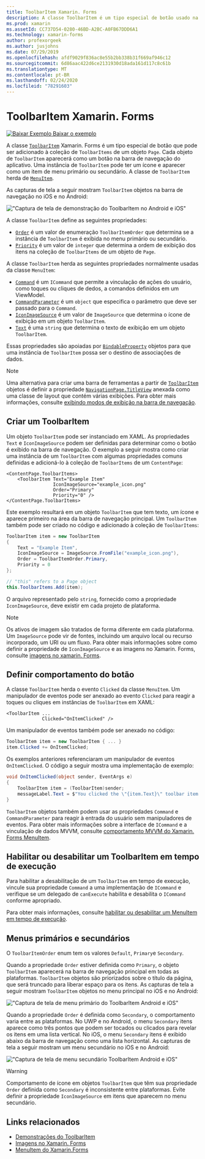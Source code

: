 ```yaml
---
title: ToolbarItem Xamarin. Forms
description: A classe ToolbarItem é um tipo especial de botão usado na barra de navegação de um aplicativo.
ms.prod: xamarin
ms.assetId: CC737D54-0280-46BD-A2BC-A0FB67DDD6A1
ms.technology: xamarin-forms
author: profexorgeek
ms.author: jusjohns
ms.date: 07/29/2019
ms.openlocfilehash: afdf9029f836ac8e55b2bb338b31f669af946c12
ms.sourcegitcommit: 6d86aac422d6ce2131930d18ada161d117c8c61b
ms.translationtype: MT
ms.contentlocale: pt-BR
ms.lasthandoff: 02/24/2020
ms.locfileid: "78291603"
---
```

# <a name="xamarinforms-toolbaritem"></a>ToolbarItem Xamarin. Forms

[![Baixar Exemplo](~/media/shared/download.png) Baixar o exemplo](https://docs.microsoft.com/samples/xamarin/xamarin-forms-samples/userinterface-toolbaritem/)

A classe [`ToolbarItem`](xref:Xamarin.Forms.ToolbarItem) Xamarin. Forms é um tipo especial de botão que pode ser adicionado à coleção de `ToolbarItems` de um objeto `Page`. Cada objeto de `ToolbarItem` aparecerá como um botão na barra de navegação do aplicativo. Uma instância de `ToolbarItem` pode ter um ícone e aparecer como um item de menu primário ou secundário. A classe de `ToolbarItem` herda de [`MenuItem`](xref:Xamarin.Forms.MenuItem).

As capturas de tela a seguir mostram `ToolbarItem` objetos na barra de navegação no iOS e no Android:

!["Captura de tela de demonstração do ToolbarItem no Android e iOS"](toolbaritem-images/toolbaritem-device-screenshot.png "Captura de tela de demonstração do ToolbarItem no Android e iOS")

A classe `ToolbarItem` define as seguintes propriedades:

* [`Order`](xref:Xamarin.Forms.ToolbarItem.Order) é um valor de enumeração `ToolbarItemOrder` que determina se a instância de `ToolbarItem` é exibida no menu primário ou secundário.
* [`Priority`](xref:Xamarin.Forms.ToolbarItem.Priority) é um valor de `integer` que determina a ordem de exibição dos itens na coleção de `ToolbarItems` de um objeto de `Page`.

A classe `ToolbarItem` herda as seguintes propriedades normalmente usadas da classe `MenuItem`:

* [`Command`](xref:Xamarin.Forms.MenuItem.Command) é um `ICommand` que permite a vinculação de ações do usuário, como toques ou cliques de dedos, a comandos definidos em um ViewModel.
* [`CommandParameter`](xref:Xamarin.Forms.MenuItem.CommandParameter) é um `object` que especifica o parâmetro que deve ser passado para o `Command`.
* [`IconImageSource`](xref:Xamarin.Forms.MenuItem.IconImageSource) é um valor de `ImageSource` que determina o ícone de exibição em um objeto `ToolbarItem`.
* [`Text`](xref:Xamarin.Forms.MenuItem.Text) é uma `string` que determina o texto de exibição em um objeto `ToolbarItem`.

Essas propriedades são apoiadas por [`BindableProperty`](xref:Xamarin.Forms.BindableProperty) objetos para que uma instância de `ToolbarItem` possa ser o destino de associações de dados.

> [!NOTE]
> Uma alternativa para criar uma barra de ferramentas a partir de [`ToolbarItem`](xref:Xamarin.Forms.ToolbarItem) objetos é definir a propriedade [`NavigationPage.TitleView`](xref:Xamarin.Forms.NavigationPage.TitleViewProperty) anexada como uma classe de layout que contém várias exibições. Para obter mais informações, consulte [exibindo modos de exibição na barra de navegação](~/xamarin-forms/app-fundamentals/navigation/hierarchical.md#displaying-views-in-the-navigation-bar).

## <a name="create-a-toolbaritem"></a>Criar um ToolbarItem

Um objeto `ToolbarItem` pode ser instanciado em XAML. As propriedades `Text` e `IconImageSource` podem ser definidas para determinar como o botão é exibido na barra de navegação. O exemplo a seguir mostra como criar uma instância de um `ToolbarItem` com algumas propriedades comuns definidas e adicioná-lo à coleção de `ToolbarItems` de um `ContentPage`:

```xaml
<ContentPage.ToolbarItems>
    <ToolbarItem Text="Example Item"
                 IconImageSource="example_icon.png"
                 Order="Primary"
                 Priority="0" />
</ContentPage.ToolbarItems>
```

Este exemplo resultará em um objeto `ToolbarItem` que tem texto, um ícone e aparece primeiro na área da barra de navegação principal. Um `ToolbarItem` também pode ser criado no código e adicionado à coleção de `ToolbarItems`:

```csharp
ToolbarItem item = new ToolbarItem
{
    Text = "Example Item",
    IconImageSource = ImageSource.FromFile("example_icon.png"),
    Order = ToolbarItemOrder.Primary,
    Priority = 0
};

// "this" refers to a Page object
this.ToolbarItems.Add(item);
```

O arquivo representado pelo `string`, fornecido como a propriedade `IconImageSource`, deve existir em cada projeto de plataforma.

> [!NOTE]
> Os ativos de imagem são tratados de forma diferente em cada plataforma. Um `ImageSource` pode vir de fontes, incluindo um arquivo local ou recurso incorporado, um URI ou um fluxo. Para obter mais informações sobre como definir a propriedade de `IconImageSource` e as imagens no Xamarin. Forms, consulte [imagens no xamarin. Forms](~/xamarin-forms/user-interface/images.md).

## <a name="define-button-behavior"></a>Definir comportamento do botão

A classe `ToolbarItem` herda o evento `Clicked` da classe `MenuItem`. Um manipulador de eventos pode ser anexado ao evento `Clicked` para reagir a toques ou cliques em instâncias de `ToolbarItem` em XAML:

```xaml
<ToolbarItem ...
             Clicked="OnItemClicked" />
```

Um manipulador de eventos também pode ser anexado no código:

```csharp
ToolbarItem item = new ToolbarItem { ... }
item.Clicked += OnItemClicked;
```

Os exemplos anteriores referenciaram um manipulador de eventos `OnItemClicked`. O código a seguir mostra uma implementação de exemplo:

```csharp
void OnItemClicked(object sender, EventArgs e)
{
    ToolbarItem item = (ToolbarItem)sender;
    messageLabel.Text = $"You clicked the \"{item.Text}\" toolbar item.";
}
```

`ToolbarItem` objetos também podem usar as propriedades `Command` e `CommandParameter` para reagir à entrada do usuário sem manipuladores de eventos. Para obter mais informações sobre a interface de `ICommand` e a vinculação de dados MVVM, consulte [comportamento MVVM do Xamarin. Forms MenuItem](~/xamarin-forms/user-interface/menuitem.md#define-menuitem-behavior-with-mvvm).

## <a name="enable-or-disable-a-toolbaritem-at-runtime"></a>Habilitar ou desabilitar um ToolbarItem em tempo de execução

Para habilitar a desabilitação de um `ToolbarItem` em tempo de execução, vincule sua propriedade `Command` a uma implementação de `ICommand` e verifique se um delegado de `canExecute` habilita e desabilita o `ICommand` conforme apropriado.

Para obter mais informações, consulte [habilitar ou desabilitar um MenuItem em tempo de execução](menuitem.md#enable-or-disable-a-menuitem-at-runtime).

## <a name="primary-and-secondary-menus"></a>Menus primários e secundários

O `ToolbarItemOrder` enum tem os valores `Default`, `Primary`e `Secondary`.

Quando a propriedade `Order` estiver definida como `Primary`, o objeto `ToolbarItem` aparecerá na barra de navegação principal em todas as plataformas. `ToolbarItem` objetos são priorizados sobre o título da página, que será truncado para liberar espaço para os itens. As capturas de tela a seguir mostram `ToolbarItem` objetos no menu principal no iOS e no Android:

!["Captura de tela de menu primário do ToolbarItem Android e iOS"](toolbaritem-images/toolbaritem-primary-menu.png "Captura de tela do menu principal do ToolbarItem no Android e iOS")

Quando a propriedade `Order` é definida como `Secondary`, o comportamento varia entre as plataformas. No UWP e no Android, o menu `Secondary` itens aparece como três pontos que podem ser tocados ou clicados para revelar os itens em uma lista vertical. No iOS, o menu `Secondary` itens é exibido abaixo da barra de navegação como uma lista horizontal. As capturas de tela a seguir mostram um menu secundário no iOS e no Android:

!["Captura de tela de menu secundário ToolbarItem Android e iOS"](toolbaritem-images/toolbaritem-secondary-menu.png "Captura de tela de menu secundário ToolbarItem no Android e iOS")

> [!WARNING]
> Comportamento de ícone em objetos `ToolbarItem` que têm sua propriedade `Order` definida como `Secondary` é inconsistente entre plataformas. Evite definir a propriedade `IconImageSource` em itens que aparecem no menu secundário.

## <a name="related-links"></a>Links relacionados

* [Demonstrações do ToolbarItem](https://docs.microsoft.com/samples/xamarin/xamarin-forms-samples/userinterface-toolbaritem/)
* [Imagens no Xamarin. Forms](~/xamarin-forms/user-interface/images.md)
* [MenuItem do Xamarin.Forms](~/xamarin-forms/user-interface/menuitem.md)
